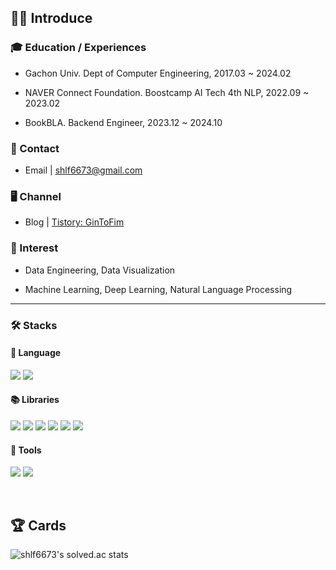 ## 🙋‍♂ Introduce

### 🎓 Education / Experiences

- Gachon Univ. Dept of Computer Engineering, 2017.03 ~ 2024.02

- NAVER Connect Foundation. Boostcamp AI Tech 4th NLP, 2022.09 ~ 2023.02

- BookBLA. Backend Engineer, 2023.12 ~ 2024.10


### 📨 Contact

- Email  | shlf6673@gmail.com

<!-- CV     | [Curriculum Vitae](https://obtainable-turnover-bef.notion.site/Ryu-Jongmoon-df7118b559544bda93aca3070b6dbcff) -->

### 🖥️ Channel

- Blog | [Tistory: GinToFim](https://gintofim.tistory.com/)

### 🎯 Interest

- Data Engineering, Data Visualization

- Machine Learning, Deep Learning, Natural Language Processing

---

### 🛠️	Stacks

#### 📃 Language
<p>
  <img src="https://img.shields.io/badge/python-3776AB?style=for-the-badge&logo=python&logoColor=white">
  <img src="https://img.shields.io/badge/mysql-4479A1?style=for-the-badge&logo=mysql&logoColor=white">
</p>

#### 📚 Libraries

<p>
  <img src="https://img.shields.io/badge/NumPy-013243?style=for-the-badge&logo=NumPy&logoColor=white">
  <img src="https://img.shields.io/badge/Pandas-150458?style=for-the-badge&logo=Pandas&logoColor=white">
  <img src="https://img.shields.io/badge/PyTorch-EE4C2C?style=for-the-badge&logo=PyTorch&logoColor=white">
  <img src="https://img.shields.io/badge/TensorFlow-FF6F00?style=for-the-badge&logo=TensorFlow&logoColor=white">
  <img src="https://img.shields.io/badge/🤗%20Transformers-FFD21E?style=for-the-badge&logo=Tansformer&logoColor=white">
  <img src="https://img.shields.io/badge/weights&biases-FFBE00?style=for-the-badge&logo=weightsandbiases&logoColor=white">  
</p>

#### 🧰 Tools

<p>
  <img src="https://img.shields.io/badge/github-181717?style=for-the-badge&logo=github&logoColor=white">
  <img src="https://img.shields.io/badge/git-F05032?style=for-the-badge&logo=git&logoColor=white">
</p>
<br>

## 🏆 Cards

<!-- [![Hits](https://hits.seeyoufarm.com/api/count/incr/badge.svg?url=https%3A%2F%2Fgithub.com%2FkillerWhale0917&count_bg=%2379C83D&title_bg=%23555555&icon=&icon_color=%23E7E7E7&title=hits&edge_flat=false)](https://hits.seeyoufarm.com) -->

<!-- [![Solved.ac Profile](http://mazassumnida.wtf/api/v2/generate_badge?boj=shlf6673)](https://solved.ac/shlf6673/) -->
![shlf6673's solved.ac stats](https://github-readme-solvedac.hyp3rflow.vercel.app/api/?handle=shlf6673)
